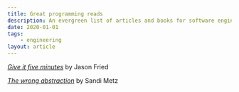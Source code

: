 ```yaml
---
title: Great programming reads
description: An evergreen list of articles and books for software engineers
date: 2020-01-01
tags:
    - engineering
layout: article
---
```


_[Give it five minutes](https://signalvnoise.com/posts/3124-give-it-five-minutes)_ by Jason Fried

_[The wrong abstraction](https://www.sandimetz.com/blog/2016/1/20/the-wrong-abstraction)_ by Sandi Metz
